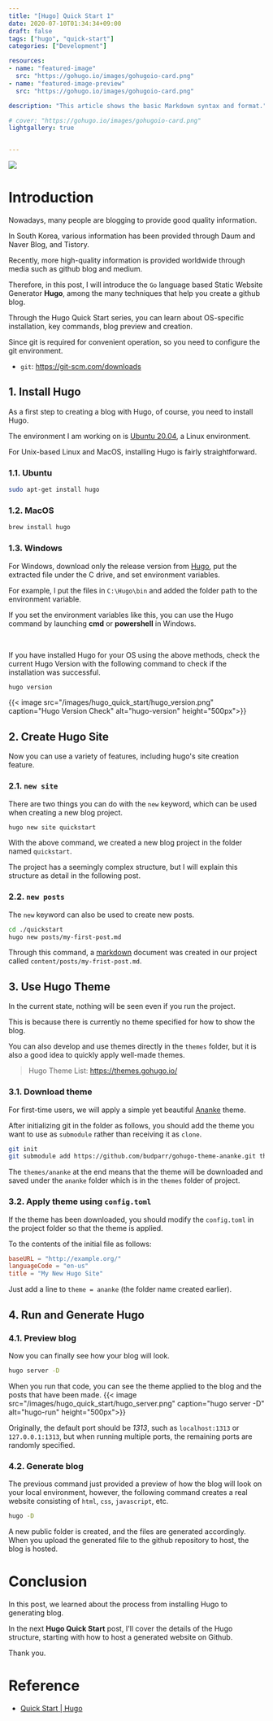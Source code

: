```yaml
---
title: "[Hugo] Quick Start 1"
date: 2020-07-10T01:34:34+09:00
draft: false 
tags: ["hugo", "quick-start"]
categories: ["Development"]

resources:
- name: "featured-image"
  src: "https://gohugo.io/images/gohugoio-card.png"
- name: "featured-image-preview"
  src: "https://gohugo.io/images/gohugoio-card.png"

description: "This article shows the basic Markdown syntax and format."

# cover: "https://gohugo.io/images/gohugoio-card.png"
lightgallery: true


---
```


<img src="https://gohugo.io/images/gohugoio-card.png" />

# Introduction

Nowadays, many people are blogging to provide good quality information.

In South Korea, various information has been provided through Daum and Naver Blog, and Tistory.

Recently, more high-quality information is provided worldwide through media such as github blog and medium.

Therefore, in this post, I will introduce the `Go` language based Static Website Generator **Hugo**, among the many techniques that help you create a github blog.

Through the Hugo Quick Start series, you can learn about OS-specific installation, key commands, blog preview and creation. 

Since git is required for convenient operation, so you need to configure the git environment.

- `git`: https://git-scm.com/downloads


## 1. Install Hugo 

As a first step to creating a blog with Hugo, of course, you need to install Hugo.

The environment I am working on is [Ubuntu 20.04](https://releases.ubuntu.com/20.04/), a Linux environment.

For Unix-based Linux and MacOS, installing Hugo is fairly straightforward.

### 1.1. Ubuntu

```bash
sudo apt-get install hugo 
```

### 1.2. MacOS

```bash
brew install hugo
```


### 1.3. Windows

For Windows, download only the release version from [Hugo](https://github.com/gohugoio/hugo/releases), put the extracted file under the C drive, and set environment variables.

For example, I put the files in `C:\Hugo\bin` and added the folder path to the environment variable.

If you set the environment variables like this, you can use the Hugo command by launching **cmd** or **powershell** in Windows.

<br /> 

If you have installed Hugo for your OS using the above methods, check the current Hugo Version with the following command to check if the installation was successful.

```bash
hugo version
```

{{< image src="/images/hugo_quick_start/hugo_version.png" caption="Hugo Version Check" alt="hugo-version" height="500px">}}

## 2. Create Hugo Site

Now you can use a variety of features, including hugo's site creation feature.

### 2.1. `new site`

There are two things you can do with the `new` keyword, which can be used when creating a new blog project.

```bash
hugo new site quickstart
```

With the above command, we created a new blog project in the folder named `quickstart`.
 
The project has a seemingly complex structure, but I will explain this structure as detail in the following post.

### 2.2. `new posts`

The `new` keyword can also be used to create new posts.

```bash
cd ./quickstart
hugo new posts/my-first-post.md
```

Through this command, a [markdown](https://gist.github.com/ihoneymon/652be052a0727ad59601) document was created in our project called `content/posts/my-frist-post.md`.

## 3. Use Hugo Theme

In the current state, nothing will be seen even if you run the project.

This is because there is currently no theme specified for how to show the blog.

You can also develop and use themes directly in the `themes` folder, but it is also a good idea to quickly apply well-made themes.

> Hugo Theme List: https://themes.gohugo.io/

### 3.1. Download theme 

For first-time users, we will apply a simple yet beautiful [Ananke](https://themes.gohugo.io/gohugo-theme-ananke/) theme.

After initializing git in the folder as follows, you should add the theme you want to use as `submodule` rather than receiving it as `clone`.

```bash
git init
git submodule add https://github.com/budparr/gohugo-theme-ananke.git themes/ananke
```

The `themes/ananke` at the end means that the theme will be downloaded and saved under the `ananke` folder which is in the `themes` folder of project.

### 3.2. Apply theme using `config.toml`

If the theme has been downloaded, you should modify the `config.toml` in the project folder so that the theme is applied.

To the contents of the initial file as follows: 

```toml
baseURL = "http://example.org/"
languageCode = "en-us"
title = "My New Hugo Site"
```

Just add a line to `theme = ananke` (the folder name created earlier).


## 4. Run and Generate Hugo

### 4.1. Preview blog

Now you can finally see how your blog will look.

```bash
hugo server -D
```

When you run that code, you can see the theme applied to the blog and the posts that have been made.
{{< image src="/images/hugo_quick_start/hugo_server.png" caption="hugo server -D" alt="hugo-run" height="500px">}}

Originally, the default port should be *1313*, such as `localhost:1313` or `127.0.0.1:1313`, but when running multiple ports, the remaining ports are randomly specified.

### 4.2. Generate blog

The previous command just provided a preview of how the blog will look on your local environment, however, the following command creates a real website consisting of `html`, `css`, `javascript`, etc.

```bash
hugo -D
```

A new public folder is created, and the files are generated accordingly. When you upload the generated file to the github repository to host, the blog is hosted.

# Conclusion

In this post, we learned about the process from installing Hugo to generating blog.

In the next **Hugo Quick Start** post, I'll cover the details of the Hugo structure, starting with how to host a generated website on Github.

Thank you.

# Reference

- [Quick Start | Hugo](https://gohugo.io/getting-started/quick-start/) 



